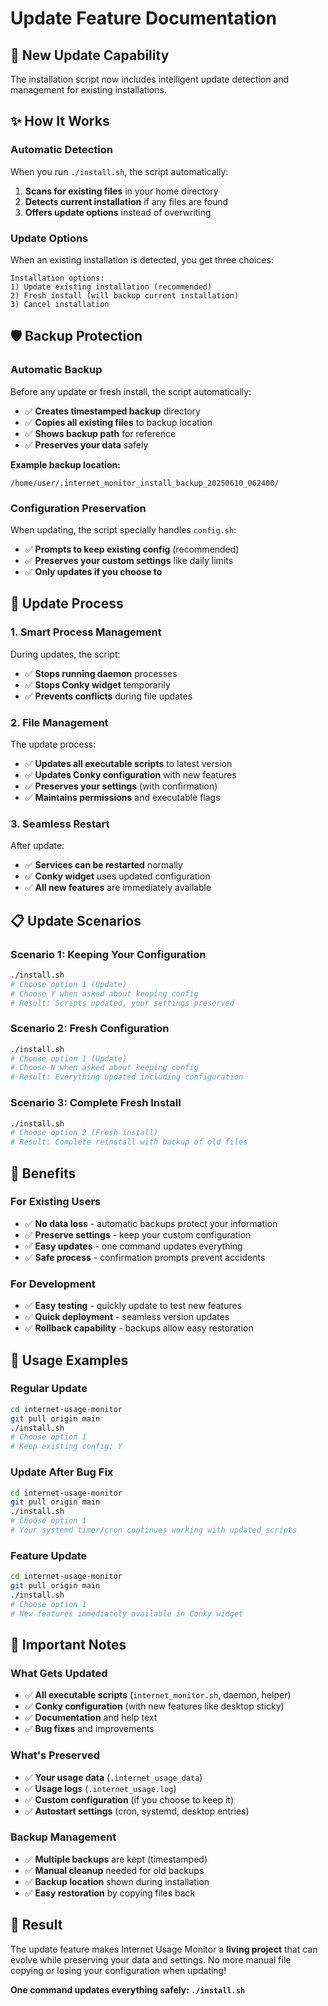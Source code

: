 # Update Feature Documentation

## 🔄 **New Update Capability**

The installation script now includes intelligent update detection and management for existing installations.

## ✨ **How It Works**

### **Automatic Detection**

When you run `./install.sh`, the script automatically:

1. **Scans for existing files** in your home directory
2. **Detects current installation** if any files are found
3. **Offers update options** instead of overwriting

### **Update Options**

When an existing installation is detected, you get three choices:

```text
Installation options:
1) Update existing installation (recommended)
2) Fresh install (will backup current installation)
3) Cancel installation
```

## 🛡️ **Backup Protection**

### **Automatic Backup**

Before any update or fresh install, the script automatically:

- ✅ **Creates timestamped backup** directory
- ✅ **Copies all existing files** to backup location
- ✅ **Shows backup path** for reference
- ✅ **Preserves your data** safely

**Example backup location:**

```text
/home/user/.internet_monitor_install_backup_20250610_062400/
```

### **Configuration Preservation**

When updating, the script specially handles `config.sh`:

- ✅ **Prompts to keep existing config** (recommended)
- ✅ **Preserves your custom settings** like daily limits
- ✅ **Only updates if you choose to**

## 🔧 **Update Process**

### **1. Smart Process Management**

During updates, the script:

- ✅ **Stops running daemon** processes
- ✅ **Stops Conky widget** temporarily
- ✅ **Prevents conflicts** during file updates

### **2. File Management**

The update process:

- ✅ **Updates all executable scripts** to latest version
- ✅ **Updates Conky configuration** with new features
- ✅ **Preserves your settings** (with confirmation)
- ✅ **Maintains permissions** and executable flags

### **3. Seamless Restart**

After update:

- ✅ **Services can be restarted** normally
- ✅ **Conky widget** uses updated configuration
- ✅ **All new features** are immediately available

## 📋 **Update Scenarios**

### **Scenario 1: Keeping Your Configuration**

```bash
./install.sh
# Choose option 1 (Update)
# Choose Y when asked about keeping config
# Result: Scripts updated, your settings preserved
```

### **Scenario 2: Fresh Configuration**

```bash
./install.sh
# Choose option 1 (Update)
# Choose N when asked about keeping config
# Result: Everything updated including configuration
```

### **Scenario 3: Complete Fresh Install**

```bash
./install.sh
# Choose option 2 (Fresh install)
# Result: Complete reinstall with backup of old files
```

## 🎯 **Benefits**

### **For Existing Users**

- ✅ **No data loss** - automatic backups protect your information
- ✅ **Preserve settings** - keep your custom configuration
- ✅ **Easy updates** - one command updates everything
- ✅ **Safe process** - confirmation prompts prevent accidents

### **For Development**

- ✅ **Easy testing** - quickly update to test new features
- ✅ **Quick deployment** - seamless version updates
- ✅ **Rollback capability** - backups allow easy restoration

## 🚀 **Usage Examples**

### **Regular Update**

```bash
cd internet-usage-monitor
git pull origin main
./install.sh
# Choose option 1
# Keep existing config: Y
```

### **Update After Bug Fix**

```bash
cd internet-usage-monitor
git pull origin main
./install.sh
# Choose option 1
# Your systemd timer/cron continues working with updated scripts
```

### **Feature Update**

```bash
cd internet-usage-monitor
git pull origin main
./install.sh
# Choose option 1
# New features immediately available in Conky widget
```

## 📝 **Important Notes**

### **What Gets Updated**

- ✅ **All executable scripts** (`internet_monitor.sh`, daemon, helper)
- ✅ **Conky configuration** (with new features like desktop sticky)
- ✅ **Documentation** and help text
- ✅ **Bug fixes** and improvements

### **What's Preserved**

- ✅ **Your usage data** (`.internet_usage_data`)
- ✅ **Usage logs** (`.internet_usage.log`)
- ✅ **Custom configuration** (if you choose to keep it)
- ✅ **Autostart settings** (cron, systemd, desktop entries)

### **Backup Management**

- ✅ **Multiple backups** are kept (timestamped)
- ✅ **Manual cleanup** needed for old backups
- ✅ **Backup location** shown during installation
- ✅ **Easy restoration** by copying files back

## 🎉 **Result**

The update feature makes Internet Usage Monitor a **living project** that can evolve while preserving your data and settings. No more manual file copying or losing your configuration when updating!

**One command updates everything safely: `./install.sh`**

